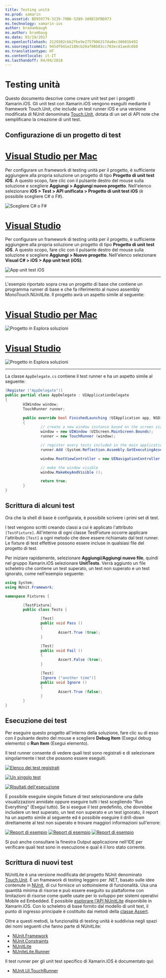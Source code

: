 ```yaml
---
title: Testing unità
ms.prod: xamarin
ms.assetid: BD959779-3239-79B6-5289-3A9ECDFBD973
ms.technology: xamarin-ios
author: bradumbaugh
ms.author: brumbaug
ms.date: 03/19/2017
ms.openlocfilehash: 3129302cbb2fbe9e2757986317da0ec30601b492
ms.sourcegitcommit: 945df041e2180cb20af08b83cc703ecd1aedc6b0
ms.translationtype: HT
ms.contentlocale: it-IT
ms.lasthandoff: 04/04/2018
---
```

# <a name="unit-testing"></a>Testing unità

Questo documento descrive come creare unit test per i progetti Xamarin.iOS.
Gli unit test con Xamarin.iOS vengono eseguiti mediante il framework Touch.Unit, che include un test runner iOS e una versione modificata di NUnit denominata [Touch.Unit](https://github.com/xamarin/Touch.Unit), dotata di un set di API note che semplificano la creazione di unit test.

## <a name="setting-up-a-test-project"></a>Configurazione di un progetto di test

# <a name="visual-studio-for-mactabvsmac"></a>[Visual Studio per Mac](#tab/vsmac)

Per configurare un framework di testing unità per il progetto, è sufficiente aggiungere alla propria soluzione un progetto di tipo **Progetto di unit test iOS**. A questo scopo, fare clic con il pulsante destro del mouse sulla soluzione e scegliere **Aggiungi > Aggiungi nuovo progetto**. Nell'elenco selezionare **iOS > Test > API unificata > Progetto di unit test iOS** (è possibile scegliere C# o F#).

![](touch.unit-images/00.png "Scegliere C# o F#")

# <a name="visual-studiotabvswin"></a>[Visual Studio](#tab/vswin)

Per configurare un framework di testing unità per il progetto, è sufficiente aggiungere alla propria soluzione un progetto di tipo **Progetto di unit test iOS**. A questo scopo, fare clic con il pulsante destro del mouse sulla soluzione e scegliere **Aggiungi > Nuovo progetto**. Nell'elenco selezionare **Visual C# > iOS > App unit test (iOS)**.

![](touch.unit-images/00a.png "App unit test iOS")

-----

L'esempio riportato sopra crea un progetto di base che contiene un programma runner di base e che fa riferimento al nuovo assembly MonoTouch.NUnitLite. Il progetto avrà un aspetto simile al seguente:

# <a name="visual-studio-for-mactabvsmac"></a>[Visual Studio per Mac](#tab/vsmac)

![](touch.unit-images/01.png "Progetto in Esplora soluzioni")

# <a name="visual-studiotabvswin"></a>[Visual Studio](#tab/vswin)

![](touch.unit-images/01a.png "Progetto in Esplora soluzioni")

-----

La classe `AppDelegate.cs` contiene il test runner e ha un aspetto simile al seguente:

```csharp
[Register ("AppDelegate")]
public partial class AppDelegate : UIApplicationDelegate
{
        UIWindow window;
        TouchRunner runner;

        public override bool FinishedLaunching (UIApplication app, NSDictionary options)
        {
                // create a new window instance based on the screen size
                window = new UIWindow (UIScreen.MainScreen.Bounds);
                runner = new TouchRunner (window);

                // register every tests included in the main application/assembly
                runner.Add (System.Reflection.Assembly.GetExecutingAssembly ());

                window.RootViewController = new UINavigationController (runner.GetViewController ());

                // make the window visible
                window.MakeKeyAndVisible ();

                return true;
        }
}
```

## <a name="writing-some-tests"></a>Scrittura di alcuni test

Ora che la shell di base è configurata, è possibile scrivere i primi set di test.

I test vengono scritti creando classi a cui è applicato l'attributo `[TestFixture]`. All'interno di ogni classe TestFixture occorre applicare l'attributo `[Test]` a ogni metodo che deve essere richiamato dal test runner. Le fixture di test effettive possono essere incluse in qualsiasi file del progetto di test.

Per iniziare rapidamente, selezionare **Aggiungi/Aggiungi nuovo file**, quindi nel gruppo Xamarin.iOS selezionare **UnitTests**. Verrà aggiunto un file scheletro che contiene un test superato, un test non superato e un test ignorato, come nell'esempio seguente:

```csharp
using System;
using NUnit.Framework;

namespace Fixtures {

        [TestFixture]
        public class Tests {

                [Test]
                public void Pass ()
                {
                        Assert.True (true);
                }

                [Test]
                public void Fail ()
                {
                        Assert.False (true);
                }

                [Test]
                [Ignore ("another time")]
                public void Ignore ()
                {
                        Assert.True (false);
                }
        }
}
```

## <a name="running-your-tests"></a>Esecuzione dei test

Per eseguire questo progetto all'interno della soluzione, fare clic su di esso con il pulsante destro del mouse e scegliere **Debug Item** (Esegui debug elemento) o **Run Item** (Esegui elemento).

Il test runner consente di vedere quali test sono registrati e di selezionare singolarmente i test che possono essere eseguiti.

[![](touch.unit-images/02.png "Elenco dei test registrati")](touch.unit-images/02.png#lightbox) 

[![](touch.unit-images/03.png "Un singolo test")](touch.unit-images/03.png#lightbox) 

[![](touch.unit-images/04.png "Risultati dell'esecuzione")](touch.unit-images/04.png#lightbox)

È possibile eseguire singole fixture di test selezionandone una dalle visualizzazioni annidate oppure eseguire tutti i test scegliendo "Run Everything" (Esegui tutto). Se si esegue il test predefinito, che dovrebbe includere un test superato, un test non superato e un test ignorato, il report ha un aspetto simile al seguente ed è possibile eseguire il drill-down direttamente al test non superato e trovare maggiori informazioni sull'errore:

[![](touch.unit-images/05.png "Report di esempio")](touch.unit-images/05.png#lightbox) [![](touch.unit-images/05.png "Report di esempio")](touch.unit-images/05.png#lightbox) [![](touch.unit-images/05.png "Report di esempio")](touch.unit-images/05.png#lightbox)

Si può anche consultare la finestra Output applicazione nell'IDE per verificare quali test sono in esecuzione e qual è il loro stato corrente.

## <a name="writing-new-tests"></a>Scrittura di nuovi test

NUnitLite è una versione modificata del progetto NUnit denominato [Touch.Unit](https://github.com/xamarin/Touch.Unit). È un framework di testing leggero per .NET, basato sulle idee contenute in [NUnit](http://nunit.com/), di cui fornisce un sottoinsieme di funzionalità.
Usa una quantità minima di risorse e può essere eseguito su piattaforme con limitazioni di risorse come quelle usate per lo sviluppo per sistemi operativi Mobile ed Embedded. È possibile [esplorare l'API NUnitLite](https://developer.xamarin.com/api/namespace/NUnitLite/) disponibile in Xamarin.iOS. Con lo scheletro di base fornito dal modello di unit test, il punto di ingresso principale è costituito dai metodi della [classe Assert](https://developer.xamarin.com/api/type/NUnit.Framework.Assert/).

Oltre a questi metodi, la funzionalità di testing unità è suddivisa negli spazi dei nomi seguenti che fanno parte di NUnitLite:

-   [NUnit.Framework](https://developer.xamarin.com/api/namespace/NUnit.Framework/)
-   [NUnit.Constraints](https://developer.xamarin.com/api/namespace/NUnit.Framework.Constraints/)
-   [NUnitLite](https://developer.xamarin.com/api/namespace/NUnitLite/)
-   [NUniteLite.Runner](https://developer.xamarin.com/api/namespace/NUnitLite.Runner/)


Il test runner per gli unit test specifico di Xamarin.iOS è documentato qui:

-   [NUnit.UI.TouchRunner](https://developer.xamarin.com/api/type/NUnit.UI.TouchRunner/)
